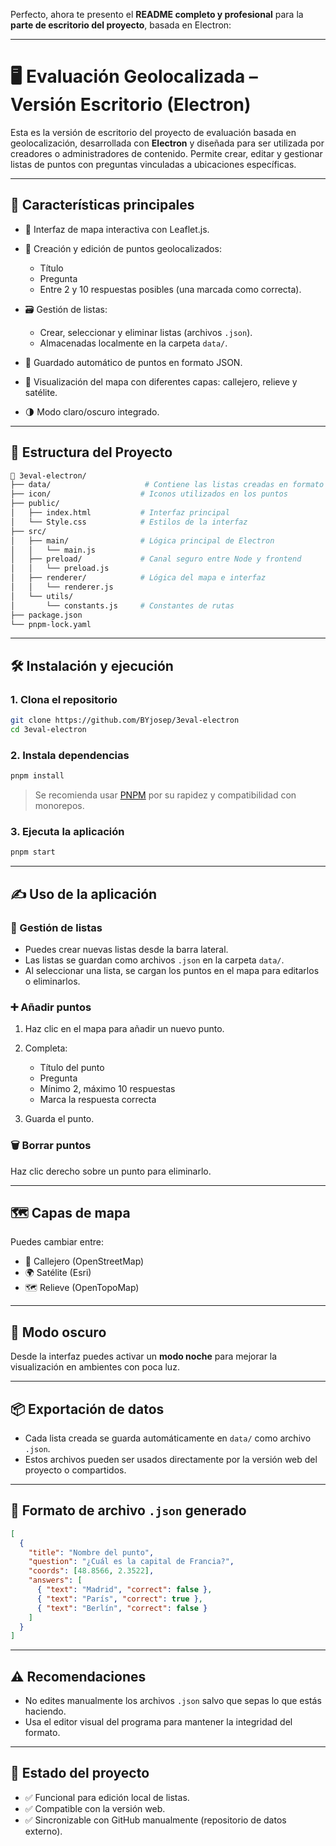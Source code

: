 Perfecto, ahora te presento el **README completo y profesional** para la **parte de escritorio del proyecto**, basada en Electron:

---

# 🖥️ Evaluación Geolocalizada – Versión Escritorio (Electron)

Esta es la versión de escritorio del proyecto de evaluación basada en geolocalización, desarrollada con **Electron** y diseñada para ser utilizada por creadores o administradores de contenido. Permite crear, editar y gestionar listas de puntos con preguntas vinculadas a ubicaciones específicas.

---

## 🧩 Características principales

* 📍 Interfaz de mapa interactiva con Leaflet.js.

* 📝 Creación y edición de puntos geolocalizados:

    * Título
    * Pregunta
    * Entre 2 y 10 respuestas posibles (una marcada como correcta).

* 🗃️ Gestión de listas:

    * Crear, seleccionar y eliminar listas (archivos `.json`).
    * Almacenadas localmente en la carpeta `data/`.

* 💾 Guardado automático de puntos en formato JSON.

* 🧭 Visualización del mapa con diferentes capas: callejero, relieve y satélite.

* 🌗 Modo claro/oscuro integrado.

---

## 📁 Estructura del Proyecto

```bash
📁 3eval-electron/
├── data/                     # Contiene las listas creadas en formato .json
├── icon/                    # Iconos utilizados en los puntos
├── public/
│   ├── index.html           # Interfaz principal
│   └── Style.css            # Estilos de la interfaz
├── src/
│   ├── main/                # Lógica principal de Electron
│   │   └── main.js
│   ├── preload/             # Canal seguro entre Node y frontend
│   │   └── preload.js
│   ├── renderer/            # Lógica del mapa e interfaz
│   │   └── renderer.js
│   └── utils/
│       └── constants.js     # Constantes de rutas
├── package.json
└── pnpm-lock.yaml
```

---

## 🛠️ Instalación y ejecución

### 1. Clona el repositorio

```bash
git clone https://github.com/BYjosep/3eval-electron
cd 3eval-electron
```

### 2. Instala dependencias

```bash
pnpm install
```

> Se recomienda usar [PNPM](https://pnpm.io/) por su rapidez y compatibilidad con monorepos.

### 3. Ejecuta la aplicación

```bash
pnpm start
```

---

## ✍️ Uso de la aplicación

### 📂 Gestión de listas

* Puedes crear nuevas listas desde la barra lateral.
* Las listas se guardan como archivos `.json` en la carpeta `data/`.
* Al seleccionar una lista, se cargan los puntos en el mapa para editarlos o eliminarlos.

### ➕ Añadir puntos

1. Haz clic en el mapa para añadir un nuevo punto.
2. Completa:

    * Título del punto
    * Pregunta
    * Mínimo 2, máximo 10 respuestas
    * Marca la respuesta correcta
3. Guarda el punto.

### 🗑️ Borrar puntos

Haz clic derecho sobre un punto para eliminarlo.

---

## 🗺️ Capas de mapa

Puedes cambiar entre:

* 🧭 Callejero (OpenStreetMap)
* 🌍 Satélite (Esri)
* 🗺️ Relieve (OpenTopoMap)

---

## 🌙 Modo oscuro

Desde la interfaz puedes activar un **modo noche** para mejorar la visualización en ambientes con poca luz.

---

## 📦 Exportación de datos

* Cada lista creada se guarda automáticamente en `data/` como archivo `.json`.
* Estos archivos pueden ser usados directamente por la versión web del proyecto o compartidos.

---

## 📌 Formato de archivo `.json` generado

```json
[
  {
    "title": "Nombre del punto",
    "question": "¿Cuál es la capital de Francia?",
    "coords": [48.8566, 2.3522],
    "answers": [
      { "text": "Madrid", "correct": false },
      { "text": "París", "correct": true },
      { "text": "Berlín", "correct": false }
    ]
  }
]
```

---

## ⚠️ Recomendaciones

* No edites manualmente los archivos `.json` salvo que sepas lo que estás haciendo.
* Usa el editor visual del programa para mantener la integridad del formato.

---

## 🧪 Estado del proyecto

* ✅ Funcional para edición local de listas.
* ✅ Compatible con la versión web.
* ✅ Sincronizable con GitHub manualmente (repositorio de datos externo).
